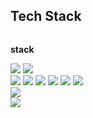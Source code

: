 ## Tech Stack
<div style="display:flex; flex-direction:column; align-items:flex-start;">
 <!-- stack -->
    <p><strong>stack</strong></p>
    <div>
        <img src="https://img.shields.io/badge/Java-007396?style=for-the-badge&logo=Java&logoColor=white"> 
        <img src="https://img.shields.io/badge/Spring Boot-6DB33F?style=for-the-badge&logo=spring boot&logoColor=white"> 
    </div>
        <div>
        <img src="https://img.shields.io/badge/html5-E34F26?style=flat-square&logo=html5&logoColor=white"> 
        <img src="https://img.shields.io/badge/css-1572B6?style=flat-square&logo=css3&logoColor=white"> 
        <img src="https://img.shields.io/badge/javascript-F7DF1E?style=flat-square&logo=javascript&logoColor=black"> 
        <img src="https://img.shields.io/badge/bootstrap-7952B3?style=flat-square&logo=bootstrap&logoColor=white">
        <img src="https://img.shields.io/badge/jQuery-0769AD?style=flat-square&logo=jQuery&logoColor=white">
        <img src="https://img.shields.io/badge/Ajax-007396?style=flat-square&logo=Ajax&logoColor=white"> 
    </div>
     <div>
        <img src="https://img.shields.io/badge/oracle-F80000?style=for-the-badge&logo=oracle&logoColor=white"> 
    </div>
     <div>
        <img src="https://img.shields.io/badge/apache tomcat-F8DC75?style=for-the-badge&logo=apachetomcat&logoColor=black">
    </div>

</div>

